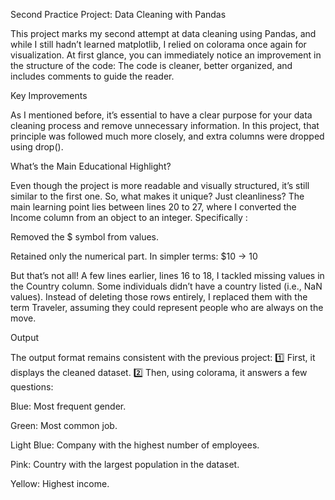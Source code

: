 Second Practice Project: Data Cleaning with Pandas

This project marks my second attempt at data cleaning using Pandas, and while I still hadn’t learned matplotlib, I relied on colorama once again for visualization. 
At first glance, you can immediately notice an improvement in the structure of the code:
The code is cleaner, better organized, and includes comments to guide the reader.

Key Improvements

As I mentioned before, it’s essential to have a clear purpose for your data cleaning process and remove unnecessary information. 
In this project, that principle was followed much more closely, and extra columns were dropped using drop().

What’s the Main Educational Highlight?

Even though the project is more readable and visually structured, it’s still similar to the first one. So, what makes it unique? Just cleanliness?
The main learning point lies between lines 20 to 27, where I converted the Income column from an object to an integer.
Specifically :

Removed the $ symbol from values.

Retained only the numerical part.
In simpler terms:
$10 → 10

But that’s not all! 
A few lines earlier, lines 16 to 18, I tackled missing values in the Country column.
Some individuals didn’t have a country listed (i.e., NaN values). Instead of deleting those rows entirely, I replaced them with the term Traveler, assuming they could represent people who are always on the move. 

Output

The output format remains consistent with the previous project:
1️⃣ First, it displays the cleaned dataset.
2️⃣ Then, using colorama, it answers a few questions:

Blue: Most frequent gender.

Green: Most common job.

Light Blue: Company with the highest number of employees.

Pink: Country with the largest population in the dataset.

Yellow: Highest income.

